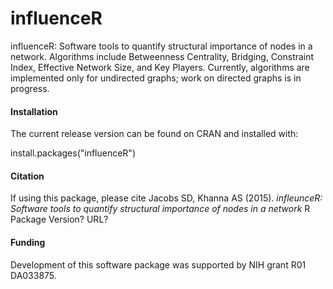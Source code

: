 # influenceR

influenceR: Software tools to quantify structural importance of nodes in a network. Algorithms include Betweenness Centrality, Bridging, Constraint Index, Effective Network Size, and Key Players. Currently, algorithms are implemented only for undirected graphs; work on directed graphs is in progress.

#### Installation
The current release version can be found on CRAN and installed with:

install.packages("influenceR")

#### Citation
If using this package, please cite 
Jacobs SD, Khanna AS (2015). *infleunceR: Software tools to quantify structural importance of nodes in a network* R Package Version?  URL?

#### Funding
Development of this software package was supported by NIH grant R01 DA033875.

